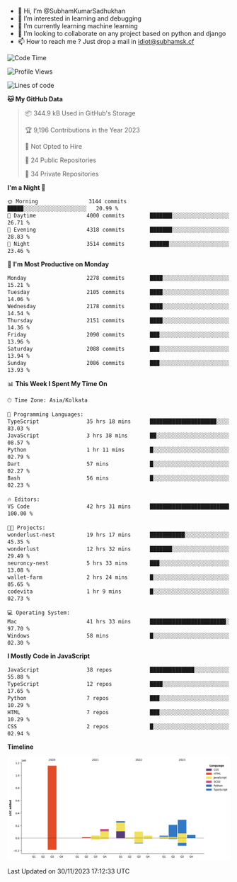- 👋 Hi, I’m @SubhamKumarSadhukhan
- 👀 I’m interested in learning and debugging
- 🌱 I’m currently learning machine learning
- 💞️ I’m looking to collaborate on any project based on python and django
- 📫 How to reach me ?
      Just drop a mail in idiot@subhamsk.cf

<!---
SubhamKumarSadhukhan/SubhamKumarSadhukhan is a ✨ special ✨ repository because its `README.md` (this file) appears on your GitHub profile.
You can click the Preview link to take a look at your changes.
--->


<!--START_SECTION:waka-->
![Code Time](http://img.shields.io/badge/Code%20Time-1%2C752%20hrs%2046%20mins-blue)

![Profile Views](http://img.shields.io/badge/Profile%20Views-0-blue)

![Lines of code](https://img.shields.io/badge/From%20Hello%20World%20I%27ve%20Written-2.4%20million%20lines%20of%20code-blue)

**🐱 My GitHub Data** 

> 📦 344.9 kB Used in GitHub's Storage 
 > 
> 🏆 9,196 Contributions in the Year 2023
 > 
> 🚫 Not Opted to Hire
 > 
> 📜 24 Public Repositories 
 > 
> 🔑 34 Private Repositories 
 > 
**I'm a Night 🦉** 

```text
🌞 Morning                3144 commits        █████░░░░░░░░░░░░░░░░░░░░   20.99 % 
🌆 Daytime                4000 commits        ███████░░░░░░░░░░░░░░░░░░   26.71 % 
🌃 Evening                4318 commits        ███████░░░░░░░░░░░░░░░░░░   28.83 % 
🌙 Night                  3514 commits        ██████░░░░░░░░░░░░░░░░░░░   23.46 % 
```
📅 **I'm Most Productive on Monday** 

```text
Monday                   2278 commits        ████░░░░░░░░░░░░░░░░░░░░░   15.21 % 
Tuesday                  2105 commits        ████░░░░░░░░░░░░░░░░░░░░░   14.06 % 
Wednesday                2178 commits        ████░░░░░░░░░░░░░░░░░░░░░   14.54 % 
Thursday                 2151 commits        ████░░░░░░░░░░░░░░░░░░░░░   14.36 % 
Friday                   2090 commits        ███░░░░░░░░░░░░░░░░░░░░░░   13.96 % 
Saturday                 2088 commits        ███░░░░░░░░░░░░░░░░░░░░░░   13.94 % 
Sunday                   2086 commits        ███░░░░░░░░░░░░░░░░░░░░░░   13.93 % 
```


📊 **This Week I Spent My Time On** 

```text
🕑︎ Time Zone: Asia/Kolkata

💬 Programming Languages: 
TypeScript               35 hrs 18 mins      █████████████████████░░░░   83.03 % 
JavaScript               3 hrs 38 mins       ██░░░░░░░░░░░░░░░░░░░░░░░   08.57 % 
Python                   1 hr 11 mins        █░░░░░░░░░░░░░░░░░░░░░░░░   02.79 % 
Dart                     57 mins             █░░░░░░░░░░░░░░░░░░░░░░░░   02.27 % 
Bash                     56 mins             █░░░░░░░░░░░░░░░░░░░░░░░░   02.23 % 

🔥 Editors: 
VS Code                  42 hrs 31 mins      █████████████████████████   100.00 % 

🐱‍💻 Projects: 
wonderlust-nest          19 hrs 17 mins      ███████████░░░░░░░░░░░░░░   45.35 % 
wonderlust               12 hrs 32 mins      ███████░░░░░░░░░░░░░░░░░░   29.49 % 
neuroncy-nest            5 hrs 33 mins       ███░░░░░░░░░░░░░░░░░░░░░░   13.08 % 
wallet-farm              2 hrs 24 mins       █░░░░░░░░░░░░░░░░░░░░░░░░   05.65 % 
codevita                 1 hr 9 mins         █░░░░░░░░░░░░░░░░░░░░░░░░   02.73 % 

💻 Operating System: 
Mac                      41 hrs 33 mins      ████████████████████████░   97.70 % 
Windows                  58 mins             █░░░░░░░░░░░░░░░░░░░░░░░░   02.30 % 
```

**I Mostly Code in JavaScript** 

```text
JavaScript               38 repos            ██████████████░░░░░░░░░░░   55.88 % 
TypeScript               12 repos            ████░░░░░░░░░░░░░░░░░░░░░   17.65 % 
Python                   7 repos             ███░░░░░░░░░░░░░░░░░░░░░░   10.29 % 
HTML                     7 repos             ███░░░░░░░░░░░░░░░░░░░░░░   10.29 % 
CSS                      2 repos             █░░░░░░░░░░░░░░░░░░░░░░░░   02.94 % 
```



**Timeline**

![Lines of Code chart](https://raw.githubusercontent.com/SubhamKumarSadhukhan/SubhamKumarSadhukhan/main/assets/bar_graph.png)


 Last Updated on 30/11/2023 17:12:33 UTC
<!--END_SECTION:waka-->
